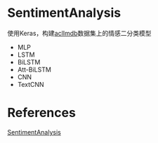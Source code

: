 # SentimentAnalysis
使用Keras，构建[aclImdb](http://ai.stanford.edu/~amaas/data/sentiment/)数据集上的情感二分类模型
- MLP
- LSTM
- BiLSTM
- Att-BiLSTM
- CNN
- TextCNN
# References
[SentimentAnalysis](https://github.com/utksagar/SentimentAnalysis)